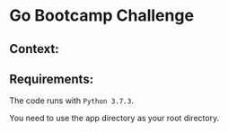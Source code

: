# Go Bootcamp Challenge

## Context:



## Requirements:

The code runs with `Python 3.7.3`.

You need to use the app directory as your root directory.

